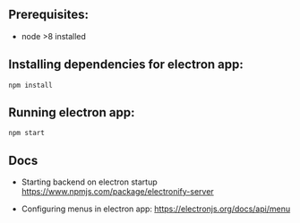 ## Prerequisites:

- node >8 installed

## Installing dependencies for electron app:

```
npm install
```

## Running electron app:

```
npm start
```

## Docs

- Starting backend on electron startup
https://www.npmjs.com/package/electronify-server

- Configuring menus in electron app:
https://electronjs.org/docs/api/menu
